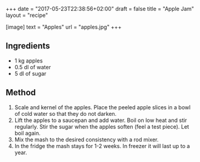+++
date = "2017-05-23T22:38:56+02:00"
draft = false
title = "Apple Jam"
layout = "recipe"

[image]
text = "Apples"
url = "apples.jpg"
+++

## Ingredients

* 1 kg apples
* 0.5 dl of water
* 5 dl of sugar

## Method

1. Scale and kernel of the apples. Place the peeled apple slices in a bowl of cold water so that they do not darken.
2. Lift the apples to a saucepan and add water. Boil on low heat and stir regularly. Stir the sugar when the apples soften (feel a test piece). Let boil again.
3. Mix the mash to the desired consistency with a rod mixer.
4. In the fridge the mash stays for 1-2 weeks. In freezer it will last up to a year.
